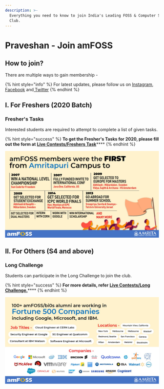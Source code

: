 ```yaml
---
description: >-
  Everything you need to know to join India's Leading FOSS & Computer Science
  Club.
---
```


# Praveshan - Join amFOSS

## How to join?

There are multiple ways to gain membership - 

{% hint style="info" %}
For latest updates, please follow us on [Instagram](https://instagram.com/amfoss.in), [Facebook](https://facebook.com/amfoss.in) and[ Twitter](https://twitter.com/amfoss_in)
{% endhint %}

## **I. For Freshers \(2020 Batch\)**

### **Fresher's Tasks** 

Interested students are required to attempt to complete a list of given tasks. 

{% hint style="success" %}
**To get the Fresher's Tasks for 2020, please fill out the form at** [**Live Contests/Freshers Task**](live-contests/freshers-tasks-2020-21.md)\*\*\*\*
{% endhint %}

![](.gitbook/assets/gitbook1.png)

## II. For Others \(S4 and above\) 

###      Long Challenge

Students can participate in the Long Challenge to join the club. 

{% hint style="success" %}
**For more details, refer** [**Live Contests/Long Challenge.**](https://join.amfoss.in/live-contests/long-challenge)\*\*\*\*
{% endhint %}

![](.gitbook/assets/image%20%284%29.png)

